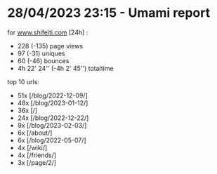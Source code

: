 # 28/04/2023 23:15 - Umami report
for www.shifeiti.com [24h] :

 - 228 (-135) page views
 - 97 (-31) uniques
 - 60 (-46) bounces
 - 4h 22' 24'' (-4h 2' 45'') totaltime


top 10 urls:
 - 51x [/blog/2022-12-09/]
 - 48x [/blog/2023-01-12/]
 - 36x [/]
 - 24x [/blog/2022-12-22/]
 - 9x [/blog/2023-02-03/]
 - 6x [/about/]
 - 6x [/blog/2022-05-07/]
 - 4x [/wiki/]
 - 4x [/friends/]
 - 3x [/page/2/]


